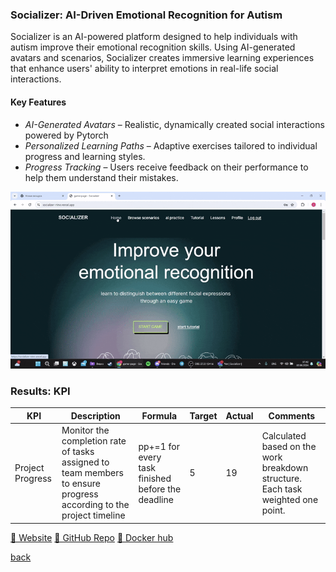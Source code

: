 ### Socializer: AI-Driven Emotional Recognition for Autism

Socializer is an AI-powered platform designed to help individuals with autism improve their emotional recognition skills. Using AI-generated avatars and scenarios, Socializer creates immersive learning experiences that enhance users' ability to interpret emotions in real-life social interactions.  

#### Key Features  

- *AI-Generated Avatars* – Realistic, dynamically created social interactions powered by Pytorch 
- *Personalized Learning Paths* – Adaptive exercises tailored to individual progress and learning styles.  
- *Progress Tracking* – Users receive feedback on their performance to help them understand their mistakes.

![Socializer](/assets/img/project-socializer.gif)

### Results: KPI

| KPI | Description | Formula | Target | Actual | Comments |
|-----|-------------|---------|--------|--------|----------|
| Project Progress | Monitor the completion rate of tasks assigned to team members to ensure progress according to the project timeline | pp+=1 for every task finished before the deadline | 5 | 19 | Calculated based on the work breakdown structure. Each task weighted one point.|

[🔗 Website](https://socializer-nine.vercel.app/)
[🔗 GitHub Repo](https://github.com/sorryka1999/socializer)
[🔗 Docker hub](https://hub.docker.com/repository/docker/sorryka/socializer/general)

[back](./)
